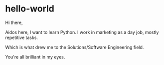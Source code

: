 # hello-world
Hi there,

Aidos here, I want to learn Python. 
I work in marketing as a day job, mostly repetitive tasks.

Which is what drew me to the Solutions/Software Engineering field.

You're all brilliant in my eyes.

